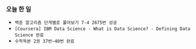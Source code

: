 ### 오늘 한 일

- `백준 알고리즘 단게별로 풀어보기 7-4 2675번 성공 `
- `[Coursera] IBM Data Science - What is Data Science? - Defining Data Science 완료`
- `수학독본 2권 37번~40번 완료`